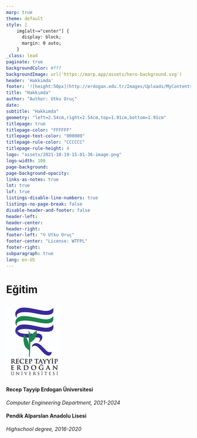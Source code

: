 ```yaml
---
marp: true
theme: default
style: |
    img[alt~="center"] {
      display: block;
      margin: 0 auto;
    }
_class: lead
paginate: true
backgroundColor: #fff
backgroundImage: url('https://marp.app/assets/hero-background.svg')
header: 'Hakkımda'
footer: '![height:50px](http://erdogan.edu.tr/Images/Uploads/MyContents/L_379-20170718142719217230.jpg)'
title: "Hakkımda"
author: "Author: Utku Oruç"
date:
subtitle: "Hakkımda"
geometry: "left=2.54cm,right=2.54cm,top=1.91cm,bottom=1.91cm"
titlepage: true
titlepage-color: "FFFFFF"
titlepage-text-color: "000000"
titlepage-rule-color: "CCCCCC"
titlepage-rule-height: 4
logo: "assets/2021-10-19-15-01-36-image.png"
logo-width: 100 
page-background:
page-background-opacity:
links-as-notes: true
lot: true
lof: true
listings-disable-line-numbers: true
listings-no-page-break: false
disable-header-and-footer: false
header-left:
header-center:
header-right:
footer-left: "© Utku Oruç"
footer-center: "License: WTFPL"
footer-right:
subparagraph: true
lang: en-US 
---
```


<!-- _backgroundColor: aquq -->

<!-- _color: orange -->

<!-- paginate: false -->

# Eğitim

![rteu](assets/rteu.png)

#### Recep Tayyip Erdogan Üniversitesi
*Computer Engineering Department, 2021-2024*

#### Pendik Alparslan Anadolu Lisesi
*Highschool degree, 2016-2020*